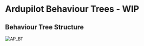 # Ardupilot Behaviour Trees - WIP

## Behaviour Tree Structure
![AP_BT](https://github.com/user-attachments/assets/603567cf-a50a-48e9-85b7-8937b2082d24)
